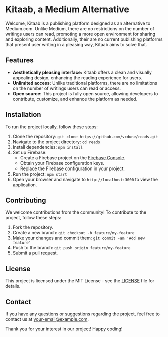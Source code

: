 # Kitaab, a Medium Alternative

Welcome, Kitaab is a publishing platform designed as an alternative to Medium.com. Unlike Medium, there are no restrictions on the number of writings users can read, promoting a more open environment for sharing and exploring content. Additionally, their are no current publishing platforms that present user writing in a pleasing way, Kitaab aims to solve that.

## Features

- **Aesthetically pleasing interface:** Kitaab offers a clean and visually appealing design, enhancing the reading experience for users.
- **Unlimited access:** Unlike traditional platforms, there are no limitations on the number of writings users can read or access.
- **Open source:** This project is fully open source, allowing developers to contribute, customize, and enhance the platform as needed.

## Installation

To run the project locally, follow these steps:

1. Clone the repository: `git clone https://github.com/vcdune/reads.git`
2. Navigate to the project directory: `cd reads`
3. Install dependencies: `npm install`
4. Set up Firebase:
   - Create a Firebase project on the [Firebase Console](https://console.firebase.google.com/).
   - Obtain your Firebase configuration keys.
   - Replace the Firebase configuration in your project.
5. Run the project: `npm start`
6. Open your browser and navigate to `http://localhost:3000` to view the application.

## Contributing

We welcome contributions from the community! To contribute to the project, follow these steps:

1. Fork the repository.
2. Create a new branch: `git checkout -b feature/my-feature`
3. Make your changes and commit them: `git commit -am 'Add new feature'`
4. Push to the branch: `git push origin feature/my-feature`
5. Submit a pull request.

## License

This project is licensed under the MIT License - see the [LICENSE](LICENSE) file for details.

## Contact

If you have any questions or suggestions regarding the project, feel free to contact us at [your-email@example.com](mailto:your-email@example.com).

Thank you for your interest in our project! Happy coding!
